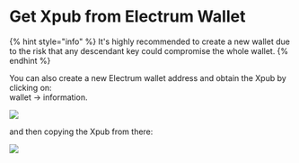 # Get Xpub from Electrum Wallet

{% hint style="info" %}
 It's highly recommended to create a new wallet due to the risk that any descendant key could compromise the whole wallet.
{% endhint %}

You can also create a new Electrum wallet address and  obtain the Xpub by clicking on:   
wallet -&gt; information.

![](https://docs.btcppay.com/uploads/images/gallery/2018-05-May/scaled-840-0/Yr8nRDMw7YdGxfW6-image-1527575420269.png)

and then copying the Xpub from there:

![](https://docs.btcppay.com/uploads/images/gallery/2018-05-May/scaled-840-0/1ggOJK0msR2rywUV-image-1527575457674.png)

